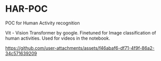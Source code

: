 # HAR-POC
POC for Human Activity recognition

Vit - Vision Transformer by google. Finetuned for Image classification of human activities. Used for videos in the notebook.



https://github.com/user-attachments/assets/f46abaf6-df71-4f9f-86a2-34c571639209

